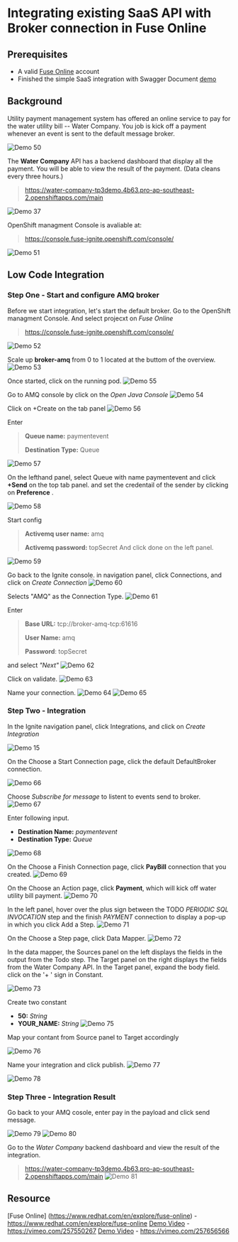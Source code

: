 # Integrating existing SaaS API with Broker connection in Fuse Online

## Prerequisites
* A valid [Fuse Online](https://www.redhat.com/en/explore/fuse-online) account 
* Finished the simple SaaS integration with Swagger Document [demo](https://github.com/weimeilin79/fuse7tp3demo/blob/master/README.md) 

## Background

Utility payment management system has offered an online service to pay for the water utility bill -- Water Company. You job is kick off a payment whenever an event is sent to the default message broker. 
 
![Demo 50](images/01-Step-50.png)

The **Water Company** API has a backend dashboard that display all the payment. You will be able to view the result of the payment. 
(Data cleans every three hours.)

> https://water-company-tp3demo.4b63.pro-ap-southeast-2.openshiftapps.com/main

![Demo 37](images/01-Step-37.png)

OpenShift managment Console is avaliable at:

> https://console.fuse-ignite.openshift.com/console/

![Demo 51](images/01-Step-51.png)

## Low Code Integration

### Step One - Start and configure AMQ broker

Before we start integration, let's start the default broker. Go to the OpenShift managment Console. And select projecxt on *Fuse Online*

> https://console.fuse-ignite.openshift.com/console/

![Demo 52](images/01-Step-52.png)

Scale up **broker-amq** from 0 to 1 located at the buttom of the overview.
![Demo 53](images/01-Step-53.png)

Once started, click on the running pod.
![Demo 55](images/01-Step-55.png)

Go to AMQ console by click on the *Open Java Console*
![Demo 54](images/01-Step-54.png)

Click on +Create on the tab panel
![Demo 56](images/01-Step-56.png)

Enter 
> **Queue name:** paymentevent
> 
> **Destination Type:** Queue
 
![Demo 57](images/01-Step-57.png)

On the lefthand panel, select Queue with name paymentevent and click **+Send** on the top tab panel. and set the credentail of the sender by clicking on **Preference** .

![Demo 58](images/01-Step-58.png)

Start config
> **Activemq user name:** amq
> 
> **Activemq password:** topSecret
And click done on the left panel.

![Demo 59](images/01-Step-59.png)


Go back to the Ignite console. in navigation panel, click Connections, and click on *Create Connection*
![Demo 60](images/01-Step-60.png)

Selects "AMQ" as the Connection Type.
![Demo 61](images/01-Step-61.png)

Enter

> **Base URL:** tcp://broker-amq-tcp:61616
> 
> **User Name:** amq
> 
> **Password**: topSecret

and select *"Next"*
![Demo 62](images/01-Step-62.png)

Click on validate.
![Demo 63](images/01-Step-63.png)

Name your connection.
![Demo 64](images/01-Step-64.png)
![Demo 65](images/01-Step-65.png)

### Step Two - Integration

In the Ignite navigation panel, click Integrations, and click on *Create Integration*

![Demo 15](images/01-Step-15.png)

On the Choose a Start Connection page, click the default DefaultBroker connection.

![Demo 66](images/01-Step-66.png)

Choose *Subscribe for message* to listent to events send to broker.
![Demo 67](images/01-Step-67.png)

Enter following input. 

* **Destination Name:** *paymentevent*
* **Destination Type:** *Queue*

![Demo 68](images/01-Step-68.png)

On the Choose a Finish Connection page, click **PayBill** connection that you created.
![Demo 69](images/01-Step-69.png)

On the Choose an Action page, click **Payment**, which will kick off water utility bill payment.
![Demo 70](images/01-Step-70.png)

In the left panel, hover over the plus sign between the TODO *PERIODIC SQL INVOCATION* step and the finish *PAYMENT* connection to display a pop-up in which you click Add a Step.
![Demo 71](images/01-Step-71.png)

On the Choose a Step page, click Data Mapper. 
![Demo 72](images/01-Step-72.png)

In the data mapper, the Sources panel on the left displays the fields in the output from the Todo step. The Target panel on the right displays the fields from the Water Company API. In the Target panel, expand the body field. click on the '+ ' sign in Constant. 

![Demo 73](images/01-Step-73.png)

Create two constant

* **50:** *String*
* **YOUR_NAME:** *String*
![Demo 75](images/01-Step-75.png)

Map your contant from Source panel to Target accordingly

![Demo 76](images/01-Step-76.png)

Name your integration and click publish.
![Demo 77](images/01-Step-77.png)

![Demo 78](images/01-Step-78.png)


### Step Three - Integration Result

Go back to your AMQ cosole, enter pay in the payload and click send message.

![Demo 79](images/01-Step-79.png)
![Demo 80](images/01-Step-80.png)


Go to the *Water Company* backend dashboard and view the result of the integration. 
> https://water-company-tp3demo.4b63.pro-ap-southeast-2.openshiftapps.com/main
![Demo 81](images/01-Step-81.png)



## Resource
[Fuse Online] (https://www.redhat.com/en/explore/fuse-online) - https://www.redhat.com/en/explore/fuse-online
[Demo Video](https://vimeo.com/257550267) - https://vimeo.com/257550267
[Demo Video](https://vimeo.com/257656566) - https://vimeo.com/257656566